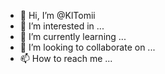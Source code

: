 - 👋 Hi, I’m @KlTomii
- 👀 I’m interested in ...
- 🌱 I’m currently learning ...
- 💞️ I’m looking to collaborate on ...
- 📫 How to reach me ...

<!---
KlTomii/KlTomii is a ✨ special ✨ repository because its `README.md` (this file) appears on your GitHub profile.
You can click the Preview link to take a look at your changes.
--->
